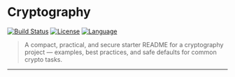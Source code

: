 ﻿# Cryptography 

[![Build Status](https://img.shields.io/badge/build-passing-brightgreen)]()
[![License](https://img.shields.io/badge/license-MIT-blue)]()
[![Language](https://img.shields.io/badge/language-Python%2C%20Shell-lightgrey)]()

> A compact, practical, and secure starter README for a cryptography project — examples, best practices, and safe defaults for common crypto tasks.

---


